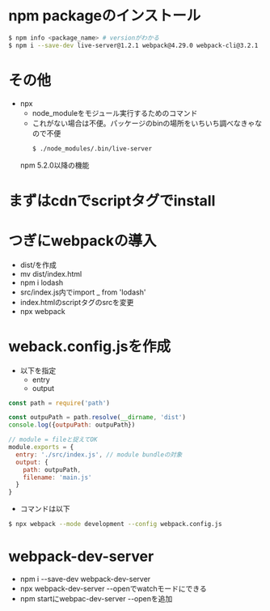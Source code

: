 # npm packageのインストール

```bash
$ npm info <package_name> # versionがわかる
$ npm i --save-dev live-server@1.2.1 webpack@4.29.0 webpack-cli@3.2.1
```

# その他
- npx
  - node_moduleをモジュール実行するためのコマンド
  - これがない場合は不便。パッケージのbinの場所をいちいち調べなきゃなので不便
    ```bash
    $ ./node_modules/.bin/live-server
    ```
  npm 5.2.0以降の機能

# まずはcdnでscriptタグでinstall

# つぎにwebpackの導入
- dist/を作成
- mv dist/index.html
- npm i lodash
- src/index.js内でimport _ from 'lodash'
- index.htmlのscriptタグのsrcを変更
- npx webpack

# weback.config.jsを作成
- 以下を指定
  - entry
  - output
```js
const path = require('path')

const outpuPath = path.resolve(__dirname, 'dist')
console.log({outpuPath: outpuPath})

// module = fileと捉えてOK
module.exports = {
  entry: './src/index.js', // module bundleの対象
  output: {
    path: outpuPath,
    filename: 'main.js'
  }
}
```
- コマンドは以下
```bash
$ npx webpack --mode development --config webpack.config.js
```

# webpack-dev-server
- npm i --save-dev webpack-dev-server
- npx webpack-dev-server --openでwatchモードにできる
- npm startにwebpac-dev-server --openを追加
